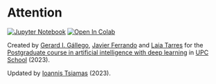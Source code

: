 # Attention

[![Jupyter Notebook](https://img.shields.io/badge/Jupyter-Notebook-green.svg)](./lab_rnn_todo.ipynb) [![Open In Colab](https://colab.research.google.com/assets/colab-badge.svg)](https://colab.research.google.com/github/telecombcn-dl/labs-all/blob/main/labs/attention/lab_attention_todo.ipynb)

Created by [Gerard I. Gállego](https://www.linkedin.com/in/gerard-gallego/), [Javier Ferrando](https://www.linkedin.com/in/javierferrandomonsonis/) and [Laia Tarres](https://www.linkedin.com/in/laia-tarres/?originalSubdomain=es) for the [Postgraduate course in artificial intelligence with deep learning](https://www.talent.upc.edu/ing/estudis/formacio/curs/310400/postgrau-artificial-intelligence-deep-learning/) in [UPC School](https://www.talent.upc.edu/ing/) (2023).

Updated by [Ioannis Tsiamas](https://www.linkedin.com/in/i-tsiamas/) (2023).
